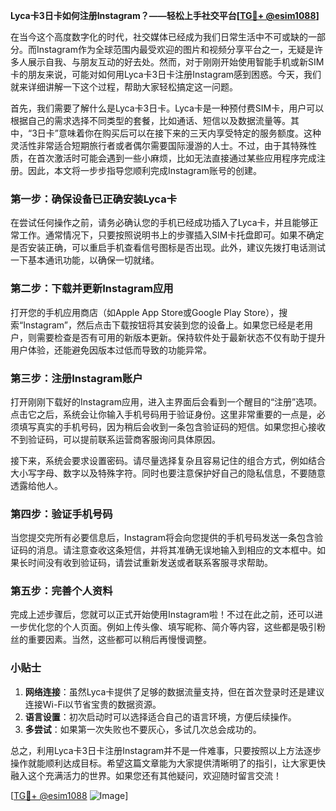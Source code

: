 **Lyca卡3日卡如何注册Instagram？——轻松上手社交平台[[TG💪+ @esim1088](https://t.me/s/esim1088)]**

在当今这个高度数字化的时代，社交媒体已经成为我们日常生活中不可或缺的一部分。而Instagram作为全球范围内最受欢迎的图片和视频分享平台之一，无疑是许多人展示自我、与朋友互动的好去处。然而，对于刚刚开始使用智能手机或新SIM卡的朋友来说，可能对如何用Lyca卡3日卡注册Instagram感到困惑。今天，我们就来详细讲解一下这个过程，帮助大家轻松搞定这一问题。

首先，我们需要了解什么是Lyca卡3日卡。Lyca卡是一种预付费SIM卡，用户可以根据自己的需求选择不同类型的套餐，比如通话、短信以及数据流量等。其中，“3日卡”意味着你在购买后可以在接下来的三天内享受特定的服务额度。这种灵活性非常适合短期旅行者或者偶尔需要国际漫游的人士。不过，由于其特殊性质，在首次激活时可能会遇到一些小麻烦，比如无法直接通过某些应用程序完成注册。因此，本文将一步步指导您顺利完成Instagram账号的创建。

### 第一步：确保设备已正确安装Lyca卡

在尝试任何操作之前，请务必确认您的手机已经成功插入了Lyca卡，并且能够正常工作。通常情况下，只要按照说明书上的步骤插入SIM卡托盘即可。如果不确定是否安装正确，可以重启手机查看信号图标是否出现。此外，建议先拨打电话测试一下基本通讯功能，以确保一切就绪。

### 第二步：下载并更新Instagram应用

打开您的手机应用商店（如Apple App Store或Google Play Store），搜索“Instagram”，然后点击下载按钮将其安装到您的设备上。如果您已经是老用户，则需要检查是否有可用的新版本更新。保持软件处于最新状态不仅有助于提升用户体验，还能避免因版本过低而导致的功能异常。

### 第三步：注册Instagram账户

打开刚刚下载好的Instagram应用，进入主界面后会看到一个醒目的“注册”选项。点击它之后，系统会让你输入手机号码用于验证身份。这里非常重要的一点是，必须填写真实的手机号码，因为稍后会收到一条包含验证码的短信。如果您担心接收不到验证码，可以提前联系运营商客服询问具体原因。

接下来，系统会要求设置密码。请尽量选择复杂且容易记住的组合方式，例如结合大小写字母、数字以及特殊字符。同时也要注意保护好自己的隐私信息，不要随意透露给他人。

### 第四步：验证手机号码

当您提交完所有必要信息后，Instagram将会向您提供的手机号码发送一条包含验证码的消息。请注意查收这条短信，并将其准确无误地输入到相应的文本框中。如果长时间没有收到验证码，请尝试重新发送或者联系客服寻求帮助。

### 第五步：完善个人资料

完成上述步骤后，您就可以正式开始使用Instagram啦！不过在此之前，还可以进一步优化您的个人页面。例如上传头像、填写昵称、简介等内容，这些都是吸引粉丝的重要因素。当然，这些都可以稍后再慢慢调整。

### 小贴士

1. **网络连接**：虽然Lyca卡提供了足够的数据流量支持，但在首次登录时还是建议连接Wi-Fi以节省宝贵的数据资源。
2. **语言设置**：初次启动时可以选择适合自己的语言环境，方便后续操作。
3. **多尝试**：如果第一次失败也不要灰心，多试几次总会成功的。

总之，利用Lyca卡3日卡注册Instagram并不是一件难事，只要按照以上方法逐步操作就能顺利达成目标。希望这篇文章能为大家提供清晰明了的指引，让大家更快融入这个充满活力的世界。如果您还有其他疑问，欢迎随时留言交流！

[[TG💪+ @esim1088](https://t.me/s/esim1088) ![Image](https://i.postimg.cc/4NQfJmqS/Snipaste-2025-05-13-00-14-12.png)]
